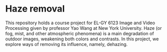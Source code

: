 # Haze removal
This repository holds a course project for EL-GY 6123 Image and Video Processing given by professor Yao Wang at New York University. 
Haze (or fog, mist, and other atmospheric phenomena) is a main degradation of outdoor images, weakening both colors and contrasts.
In this project, we explore ways of removing its influence, namely, dehazing.